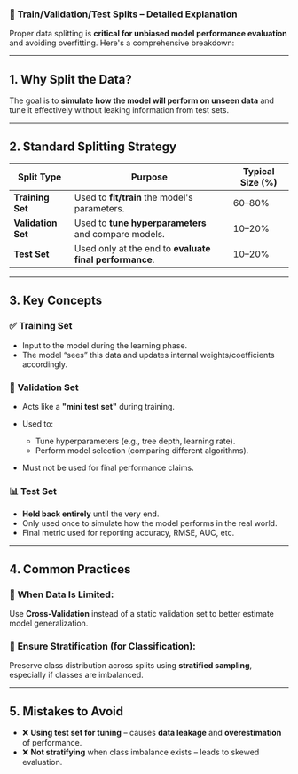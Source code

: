 ### 📘 **Train/Validation/Test Splits – Detailed Explanation**

Proper data splitting is **critical for unbiased model performance evaluation** and avoiding overfitting. Here's a comprehensive breakdown:

---

## **1. Why Split the Data?**

The goal is to **simulate how the model will perform on unseen data** and tune it effectively without leaking information from test sets.

---

## **2. Standard Splitting Strategy**

| Split Type         | Purpose                                                 | Typical Size (%) |
| ------------------ | ------------------------------------------------------- | ---------------- |
| **Training Set**   | Used to **fit/train** the model's parameters.           | 60–80%           |
| **Validation Set** | Used to **tune hyperparameters** and compare models.    | 10–20%           |
| **Test Set**       | Used only at the end to **evaluate final performance**. | 10–20%           |

---

## **3. Key Concepts**

### ✅ **Training Set**

* Input to the model during the learning phase.
* The model “sees” this data and updates internal weights/coefficients accordingly.

### 🧪 **Validation Set**

* Acts like a **"mini test set"** during training.
* Used to:

  * Tune hyperparameters (e.g., tree depth, learning rate).
  * Perform model selection (comparing different algorithms).
* Must not be used for final performance claims.

### 📊 **Test Set**

* **Held back entirely** until the very end.
* Only used once to simulate how the model performs in the real world.
* Final metric used for reporting accuracy, RMSE, AUC, etc.

---

## **4. Common Practices**

### 🔁 **When Data Is Limited**:

Use **Cross-Validation** instead of a static validation set to better estimate model generalization.

### 🧼 **Ensure Stratification (for Classification)**:

Preserve class distribution across splits using **stratified sampling**, especially if classes are imbalanced.

---

## **5. Mistakes to Avoid**

* ❌ **Using test set for tuning** – causes **data leakage** and **overestimation** of performance.
* ❌ **Not stratifying** when class imbalance exists – leads to skewed evaluation.
